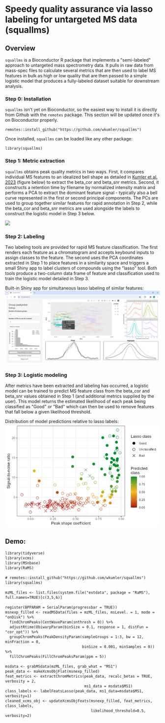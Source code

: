 # Speedy quality assurance via lasso labeling for untargeted MS data (squallms)

## Overview

`squallms` is a Bioconductor R package that implements a "semi-labeled" approach to untargeted mass spectrometry data. It pulls in raw data from mass-spec files to calculate several metrics that are then used to label MS features in bulk as high or low quality that are then passed to a simple logistic model that produces a fully-labeled dataset suitable for downstream analysis. 

### Step 0: Installation

`squallms` isn't yet on Bioconductor, so the easiest way to install it is directly from Github with the `remotes` package. This section will be updated once it's on Bioconductor properly.

```
remotes::install_github("https://github.com/wkumler/squallms")
```

Once installed, `squallms` can be loaded like any other package:

```
library(squallms)
```

### Step 1: Metric extraction

`squallms` obtains peak quality metrics in two ways. First, it compares individual MS features to an idealized bell shape as detailed in [Kumler et al. 2023](https://doi.org/10.1186/s12859-023-05533-4) (figure below) to extract the beta_cor and beta_snr metrics. Second, it constructs a retention time by filename by normalized intensity matrix and performs a PCA to extract the dominant feature signal - typically also a bell curve represented in the first or second principal components. The PCs are used to group together similar features for rapid annotation in Step 2, while the beta_cor and beta_snr metrics are used alongside the labels to construct the logistic model in Step 3 below.

![](https://media.springernature.com/full/springer-static/image/art%3A10.1186%2Fs12859-023-05533-4/MediaObjects/12859_2023_5533_Fig8_HTML.png)

### Step 2: Labeling

Two labeling tools are provided for rapid MS feature classification. The first renders each feature as a chromatogram and accepts keybound inputs to assign classes to the feature. The second uses the PCA coordinates extracted in Step 1 to place features in a similarity space and triggers a small Shiny app to label clusters of compounds using the "lasso" tool. Both tools produce a two-column data frame of feature and classification used to train the logistic model detailed in Step 3.

Built-in Shiny app for simultaneous lasso labeling of similar features:
![](vignettes/intro_good_ss.png)

### Step 3: Logistic modeling

After metrics have been extracted and labeling has occurred, a logistic model can be trained to predict MS feature class from the beta_cor and beta_snr values obtained in Step 1 (and additional metrics supplied by the user). This model returns the estimated likelihood of each peak being classified as "Good" or "Bad" which can then be used to remove features that fall below a given likelihood threshold. 

Distribution of model predictions relative to lasso labels:
![](vignettes/intro_model_spread.png)

## Demo:

```
library(tidyverse)
library(xcms)
library(MSnbase)
library(RaMS)

# remotes::install_github("https://github.com/wkumler/squallms")
library(squallms)

mzML_files <- list.files(system.file("extdata", package = "RaMS"), full.names=TRUE)[c(3,5,6)]

register(BPPARAM = SerialParam(progressbar = TRUE))
msnexp_filled <- readMSData(files = mzML_files, msLevel. = 1, mode = "onDisk") %>%
  findChromPeaks(CentWaveParam(snthresh = 0)) %>%
  adjustRtime(ObiwarpParam(binSize = 0.1, response = 1, distFun = "cor_opt")) %>%
  groupChromPeaks(PeakDensityParam(sampleGroups = 1:3, bw = 12, minFraction = 0, 
                                   binSize = 0.001, minSamples = 0)) %>%
  fillChromPeaks(FillChromPeaksParam(ppm = 5))

msdata <- grabMSdata(mzML_files, grab_what = "MS1")
peak_data <- makeXcmsObjFlat(msnexp_filled)
feat_metrics <- extractChromMetrics(peak_data, recalc_betas = TRUE, verbosity = 2, 
                                    ms1_data = msdata$MS1)
class_labels <- labelFeatsLasso(peak_data, ms1_data=msdata$MS1, verbosity=1)
cleaned_xcms_obj <- updateXcmsObjFeats(msnexp_filled, feat_metrics, class_labels,
                                       likelihood_threshold=0.5, verbosity=2)
```
